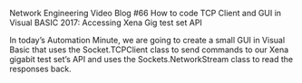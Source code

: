 Network Engineering Video Blog #66 How to code TCP Client and GUI in Visual BASIC 2017: Accessing Xena Gig test set API

In today’s Automation Minute, we are going to create a small GUI in Visual Basic that uses the Socket.TCPClient class to send commands to our Xena gigabit test set’s API and uses the Sockets.NetworkStream class to read the responses back.
